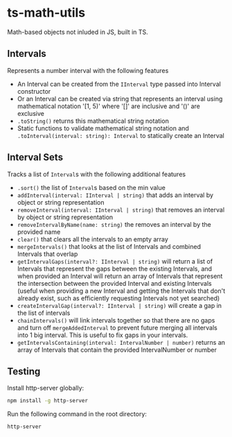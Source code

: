 # ts-math-utils

Math-based objects not inluded in JS, built in TS.

## Intervals

Represents a number interval with the following features

- An Interval can be created from the `IInterval` type passed into Interval constructor
- Or an Interval can be created via string that represents an interval using mathematical notation '[1, 5)' where '[]' are inclusive and '()' are exclusive
- `.toString()` returns this mathematical string notation
- Static functions to validate mathematical string notation and `.toInterval(interval: string): Interval` to statically create an Interval

## Interval Sets

Tracks a list of `Interval`s with the following additional features

- `.sort()` the list of `Interval`s based on the min value
- `addInterval(interval: IInterval | string)` that adds an interval by object or string representation
- `removeInterval(interval: IInterval | string)` that removes an interval by object or string representation
- `removeIntervalByName(name: string)` the removes an interval by the provided name
- `clear()` that clears all the intervals to an empty array
- `mergeIntervals()` that looks at the list of Intervals and combined Intervals that overlap
- `getIntervalGaps(interval?: IInterval | string)` will return a list of Intervals that represent the gaps between the existing Intervals, and when provided an Interval will return an array of Intervals that represent the intersection between the  provided Interval and existing Intervals (useful when providing a new Interval and getting the Intervals that don't already exist, such as efficiently requesting Intervals not yet searched)
- `createIntervalGap(interval?: IInterval | string)` will create a gap in the list of intervals
- `chainIntervals()` will link intervals together so that there are no gaps and turn off `mergeAddedInterval` to prevent future merging all intervals into 1 big interval. This is useful to fix gaps in your intervals.
- `getIntervalsContaining(interval: IntervalNumber | number)` returns an array of Intervals that contain the provided IntervalNumber or number

## Testing

Install http-server globally:

```bash
npm install -g http-server
```

Run the following command in the root directory:

```bash
http-server
```
